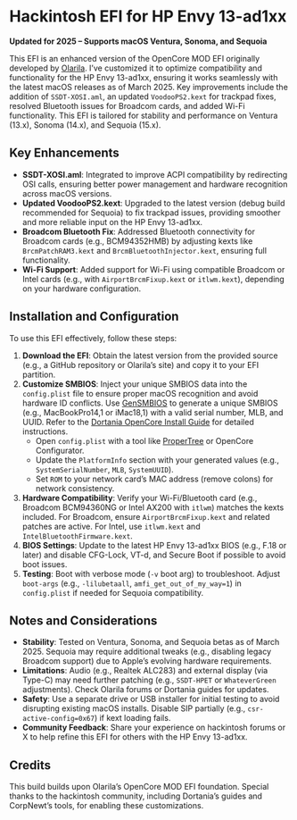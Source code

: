 # Hackintosh EFI for HP Envy 13-ad1xx  
**Updated for 2025 – Supports macOS Ventura, Sonoma, and Sequoia**

This EFI is an enhanced version of the OpenCore MOD EFI originally developed by [Olarila](https://olarila.com/). I’ve customized it to optimize compatibility and functionality for the HP Envy 13-ad1xx, ensuring it works seamlessly with the latest macOS releases as of March 2025. Key improvements include the addition of `SSDT-XOSI.aml`, an updated `VoodooPS2.kext` for trackpad fixes, resolved Bluetooth issues for Broadcom cards, and added Wi-Fi functionality. This EFI is tailored for stability and performance on Ventura (13.x), Sonoma (14.x), and Sequoia (15.x).

## Key Enhancements
- **SSDT-XOSI.aml**: Integrated to improve ACPI compatibility by redirecting OSI calls, ensuring better power management and hardware recognition across macOS versions.
- **Updated VoodooPS2.kext**: Upgraded to the latest version (debug build recommended for Sequoia) to fix trackpad issues, providing smoother and more reliable input on the HP Envy 13-ad1xx.
- **Broadcom Bluetooth Fix**: Addressed Bluetooth connectivity for Broadcom cards (e.g., BCM94352HMB) by adjusting kexts like `BrcmPatchRAM3.kext` and `BrcmBluetoothInjector.kext`, ensuring full functionality.
- **Wi-Fi Support**: Added support for Wi-Fi using compatible Broadcom or Intel cards (e.g., with `AirportBrcmFixup.kext` or `itlwm.kext`), depending on your hardware configuration.

## Installation and Configuration
To use this EFI effectively, follow these steps:

1. **Download the EFI**: Obtain the latest version from the provided source (e.g., a GitHub repository or Olarila’s site) and copy it to your EFI partition.
2. **Customize SMBIOS**: Inject your unique SMBIOS data into the `config.plist` file to ensure proper macOS recognition and avoid hardware ID conflicts. Use [GenSMBIOS](https://github.com/corpnewt/GenSMBIOS) to generate a unique SMBIOS (e.g., MacBookPro14,1 or iMac18,1) with a valid serial number, MLB, and UUID. Refer to the [Dortania OpenCore Install Guide](https://dortania.github.io/OpenCore-Install-Guide/extras/smbios-support.html#miscellaneous-smbios) for detailed instructions.
   - Open `config.plist` with a tool like [ProperTree](https://github.com/corpnewt/ProperTree) or OpenCore Configurator.
   - Update the `PlatformInfo` section with your generated values (e.g., `SystemSerialNumber`, `MLB`, `SystemUUID`).
   - Set `ROM` to your network card’s MAC address (remove colons) for network consistency.
3. **Hardware Compatibility**: Verify your Wi-Fi/Bluetooth card (e.g., Broadcom BCM94360NG or Intel AX200 with `itlwm`) matches the kexts included. For Broadcom, ensure `AirportBrcmFixup.kext` and related patches are active. For Intel, use `itlwm.kext` and `IntelBluetoothFirmware.kext`.
4. **BIOS Settings**: Update to the latest HP Envy 13-ad1xx BIOS (e.g., F.18 or later) and disable CFG-Lock, VT-d, and Secure Boot if possible to avoid boot issues.
5. **Testing**: Boot with verbose mode (`-v` boot arg) to troubleshoot. Adjust `boot-args` (e.g., `-lilubetaall`, `amfi_get_out_of_my_way=1`) in `config.plist` if needed for Sequoia compatibility.

## Notes and Considerations
- **Stability**: Tested on Ventura, Sonoma, and Sequoia betas as of March 2025. Sequoia may require additional tweaks (e.g., disabling legacy Broadcom support) due to Apple’s evolving hardware requirements.
- **Limitations**: Audio (e.g., Realtek ALC283) and external display (via Type-C) may need further patching (e.g., `SSDT-HPET` or `WhateverGreen` adjustments). Check Olarila forums or Dortania guides for updates.
- **Safety**: Use a separate drive or USB installer for initial testing to avoid disrupting existing macOS installs. Disable SIP partially (e.g., `csr-active-config=0x67`) if kext loading fails.
- **Community Feedback**: Share your experience on hackintosh forums or X to help refine this EFI for others with the HP Envy 13-ad1xx.

## Credits
This build builds upon Olarila’s OpenCore MOD EFI foundation. Special thanks to the hackintosh community, including Dortania’s guides and CorpNewt’s tools, for enabling these customizations.


